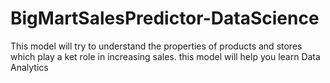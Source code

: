 # BigMartSalesPredictor-DataScience
This model will try to understand the properties of products and stores which play a ket role in increasing sales. this model will help you learn Data Analytics
